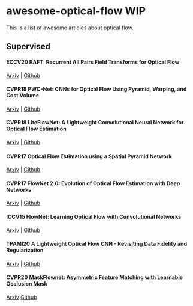 # awesome-optical-flow WIP
This is a list of awesome articles about optical flow.

## Supervised
#### ECCV20 RAFT: Recurrent All Pairs Field Transforms for Optical Flow

[Arxiv](https://arxiv.org/pdf/2003.12039.pdf) | 
[Github](https://github.com/search?q=princeton-vl/RAFT)

#### CVPR18 PWC-Net: CNNs for Optical Flow Using Pyramid, Warping, and Cost Volume

[Arxiv](https://arxiv.org/abs/1709.02371) |
[Github](https://github.com/search?q=pwcnet)

#### CVPR18 LiteFlowNet: A Lightweight Convolutional Neural Network for Optical Flow Estimation
[Arxiv](https://arxiv.org/abs/1805.07036) |
[Github](https://github.com/search?q=liteflownet)

#### CVPR17 Optical Flow Estimation using a Spatial Pyramid Network
[Arxiv](https://arxiv.org/abs/1611.00850) |
[Github](https://github.com/search?q=spynet)

#### CVPR17 FlowNet 2.0: Evolution of Optical Flow Estimation with Deep Networks
[Arxiv](https://arxiv.org/abs/1612.01925) |
[Github](https://github.com/search?q=flownet2)

#### ICCV15 FlowNet: Learning Optical Flow with Convolutional Networks
[Arxiv](https://arxiv.org/abs/1504.06852) |
[Github](https://github.com/search?q=FlowNetPytorch)

#### TPAMI20 A Lightweight Optical Flow CNN - Revisiting Data Fidelity and Regularization
[Arxiv](https://arxiv.org/abs/1903.07414) |
[Github](https://github.com/search?q=liteflownet2)

#### CVPR20 MaskFlownet: Asymmetric Feature Matching with Learnable Occlusion Mask
[Arxiv](https://arxiv.org/abs/2003.10955)
[Github](https://github.com/search?q=maskflownet)

